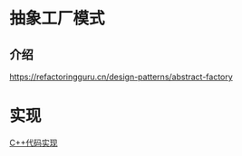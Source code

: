 # 抽象工厂模式
## 介绍
https://refactoringguru.cn/design-patterns/abstract-factory

# 实现
[C++代码实现](./AbstractFactory.cpp)